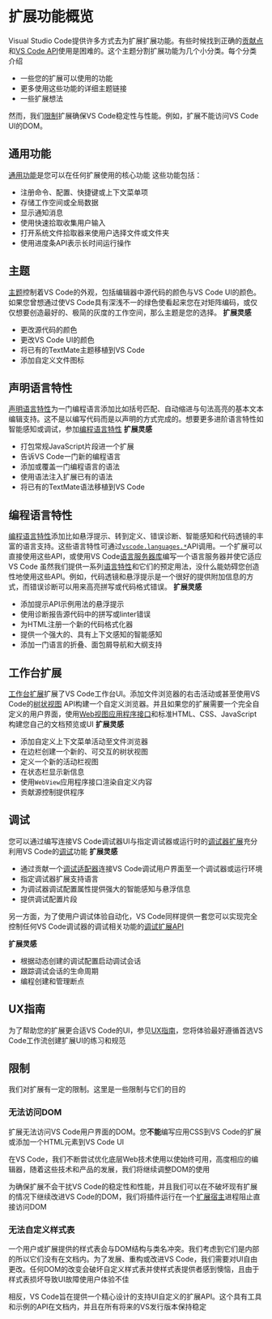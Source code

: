 # 扩展功能概览
Visual Studio Code提供许多方式去为扩展扩展功能。有些时候找到正确的[贡献点](/9.%20%E5%8F%82%E8%80%83/2.%20%E8%B4%A1%E7%8C%AE%E7%82%B9.md)和[VS Code API](/9.%20%E5%8F%82%E8%80%83/1.%20VS%20Code%20API.md)使用是困难的。这个主题分割扩展功能为几个小分类。每个分类介绍
- 一些您的扩展可以使用的功能
- 更多使用这些功能的详细主题链接
- 一些扩展想法

然而，我们[限制](##限制)扩展确保VS Code稳定性与性能。例如，扩展不能访问VS Code UI的DOM。
## 通用功能
[通用功能](2.%20%E9%80%9A%E7%94%A8%E5%8A%9F%E8%83%BD.md)是您可以在任何扩展使用的核心功能
这些功能包括：
- 注册命令、配置、快捷键或上下文菜单项
- 存储工作空间或全局数据
- 显示通知消息
- 使用快速拾取收集用户输入
- 打开系统文件拾取器来使用户选择文件或文件夹
- 使用进度条API表示长时间运行操作
## 主题
[主题](3.%20%E4%B8%BB%E9%A2%98.md)控制着VS Code的外观，包括编辑器中源代码的颜色与VS Code UI的颜色。如果您曾想通过使VS Code具有深浅不一的绿色使看起来您在对矩阵编码，或仅仅想要创造最好的、极简的灰度的工作空间，那么主题是您的选择。
__扩展灵感__
- 更改源代码的颜色
- 更改VS Code UI的颜色
- 将已有的TextMate主题移植到VS Code
- 添加自定义文件图标
## 声明语言特性
[声明语言特性](../6.%20%E8%AF%AD%E8%A8%80%E6%89%A9%E5%B1%95/1.%20%E6%A6%82%E8%A7%88.md#声明语言特性)为一门编程语言添加比如括号匹配、自动缩进与句法高亮的基本文本编辑支持。这不是以编写代码而是以声明的方式完成的。想要更多进阶语言特性如智能感知或调试，参加[编程语言特性](../6.%20%E8%AF%AD%E8%A8%80%E6%89%A9%E5%B1%95/1.%20%E6%A6%82%E8%A7%88.md#编程语言特性)
__扩展灵感__
- 打包常规JavaScript片段进一个扩展
- 告诉VS Code一门新的编程语言
- 添加或覆盖一门编程语言的语法
- 使用语法注入扩展已有的语法
- 将已有的TextMate语法移植到VS Code
## 编程语言特性
[编程语言特性](../6.%20%E8%AF%AD%E8%A8%80%E6%89%A9%E5%B1%95/1.%20%E6%A6%82%E8%A7%88.md#编程语言特性)添加比如悬浮提示、转到定义、错误诊断、智能感知和代码透镜的丰富的语言支持。这些语言特性可通过[`vscode.languages.*`](/9.%20%E5%8F%82%E8%80%83/1.%20VS%20Code%20API.md##languages)API调用。一个扩展可以直接使用这些API，或使用VS Code[语言服务器库](https://github.com/microsoft/vscode-languageserver-node)编写一个语言服务器并使它适应VS Code
虽然我们提供一系列[语言特性](../6.%20%E8%AF%AD%E8%A8%80%E6%89%A9%E5%B1%95/6.%20%E7%BC%96%E7%A8%8B%E8%AF%AD%E8%A8%80%E7%89%B9%E6%80%A7.md)和它们的预定用法，没什么能妨碍您创造性地使用这些API。例如，代码透镜和悬浮提示是一个很好的提供附加信息的方式，而错误诊断可以用来高亮拼写或代码格式错误。
__扩展灵感__
- 添加提示API示例用法的悬浮提示
- 使用诊断报告源代码中的拼写或linter错误
- 为HTML注册一个新的代码格式化器
- 提供一个强大的、具有上下文感知的智能感知
- 添加一门语言的折叠、面包屑导航和大纲支持
## 工作台扩展
[工作台扩展](4.%20%E6%89%A9%E5%B1%95%E5%B7%A5%E4%BD%9C%E5%8F%B0.md)扩展了VS Code工作台UI。添加文件浏览器的右击活动或甚至使用VS Code的[树状视图](../4.%20%E6%89%A9%E5%B1%95%E6%8C%87%E5%8D%97/6.%20%E6%A0%91%E7%8A%B6%E8%A7%86%E5%9B%BE.md) API构建一个自定义浏览器。并且如果您的扩展需要一个完全自定义的用户界面，使用[Web视图应用程序接口](../4.%20%E6%89%A9%E5%B1%95%E6%8C%87%E5%8D%97/7.%20Web视图.md)和标准HTML、CSS、JavaScript构建您自己的文档预览或UI
__扩展灵感__
- 添加自定义上下文菜单活动至文件浏览器
- 在边栏创建一个新的、可交互的树状视图
- 定义一个新的活动栏视图
- 在状态栏显示新信息
- 使用`WebView`应用程序接口渲染自定义内容
- 贡献源控制提供程序
## 调试
您可以通过编写连接VS Code调试器UI与指定调试器或运行时的[调试器扩展](../4.%20%E6%89%A9%E5%B1%95%E6%8C%87%E5%8D%97/16.%20%E8%B0%83%E8%AF%95%E5%99%A8%E6%89%A9%E5%B1%95.md)充分利用VS Code的[调试](https://code.visualstudio.com/docs/editor/debugging)功能
__扩展灵感__
- 通过贡献一个[调试适配器](https://microsoft.github.io/debug-adapter-protocol/implementors/adapters/)连接VS Code调试用户界面至一个调试器或运行环境
- 指定调试器扩展支持语言
- 为调试器调试配置属性提供强大的智能感知与悬浮信息
- 提供调试配置片段

另一方面，为了使用户调试体验自动化，VS Code同样提供一套您可以实现完全控制任何VS Code调试器的调试相关功能的[调试扩展API](/9.%20%E5%8F%82%E8%80%83/1.%20VS%20Code%20API.md##debug)

__扩展灵感__
- 根据动态创建的调试配置启动调试会话
- 跟踪调试会话的生命周期
- 编程创建和管理断点
## UX指南
为了帮助您的扩展更合适VS Code的UI，参见[UX指南](/5.%20UX%20%E6%8C%87%E5%8D%97/1.%20%E6%A6%82%E8%A7%88.md)，您将体验最好遵循首选VS Code工作流创建扩展UI的练习和规范
## 限制
我们对扩展有一定的限制。这里是一些限制与它们的目的
### 无法访问DOM
扩展无法访问VS Code用户界面的DOM。您**不能**编写应用CSS到VS Code的扩展或添加一个HTML元素到VS Code UI

在VS Code，我们不断尝试优化底层Web技术使用以使始终可用，高度相应的编辑器，随着这些技术和产品的发展，我们将继续调整DOM的使用

为确保扩展不会干扰VS Code的稳定性和性能，并且我们可以在不破坏现有扩展的情况下继续改进VS Code的DOM，我们将插件运行在一个[扩展宿主](/8.%20%E8%BF%9B%E9%98%B6%E4%B8%BB%E9%A2%98/1.%20%E6%89%A9%E5%B1%95%E5%AE%BF%E4%B8%BB.md)进程阻止直接访问DOM
### 无法自定义样式表
一个用户或扩展提供的样式表会与DOM结构与类名冲突。我们考虑到它们是内部的所以它们没有在文档内。为了发展、重构或改进VS Code，我们需要对UI自由更改。任何DOM的改变会破坏自定义样式表并使样式表提供者感到懊恼，且由于样式表损坏导致UI故障使用户体验不佳

相反，VS Code旨在提供一个精心设计的支持UI自定义的扩展API。这个具有工具和示例的API在文档内，并且在所有将来的VS发行版本保持稳定
